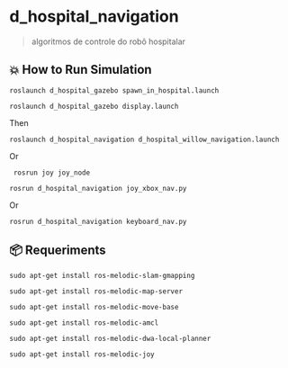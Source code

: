 # d_hospital_navigation
> algoritmos de controle do robô hospitalar

## 💥 How to Run Simulation

```
roslaunch d_hospital_gazebo spawn_in_hospital.launch
```

```
roslaunch d_hospital_gazebo display.launch
```

Then
```
roslaunch d_hospital_navigation d_hospital_willow_navigation.launch
```
Or
```
 rosrun joy joy_node
```
```
rosrun d_hospital_navigation joy_xbox_nav.py
```
Or
```
rosrun d_hospital_navigation keyboard_nav.py
```



## 📦 Requeriments

```
sudo apt-get install ros-melodic-slam-gmapping
```

```
sudo apt-get install ros-melodic-map-server
```

```
sudo apt-get install ros-melodic-move-base
```

```
sudo apt-get install ros-melodic-amcl
```

```
sudo apt-get install ros-melodic-dwa-local-planner
```

```
sudo apt-get install ros-melodic-joy
```
